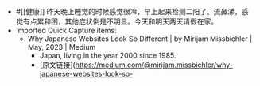- #[[健康]] 昨天晚上睡觉的时候感觉很冷，早上起来检测二阳了。流鼻涕，感觉有点累和困，其他症状倒是不明显。今天和明天两天请假在家。
- Imported Quick Capture items:
    - Why Japanese Websites Look So Different | by Mirijam Missbichler | May, 2023 | Medium
        - Japan, living in the year 2000 since 1985. 
        - [原文链接](https://medium.com/@mirijam.missbichler/why-japanese-websites-look-so-

